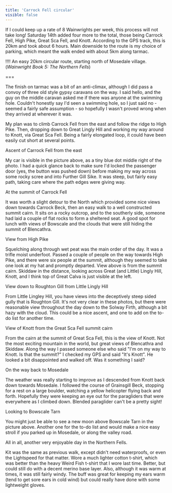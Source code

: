 ```yaml
---
title: 'Carrock Fell circular'
visible: false
---
```


If I could keep up a rate of 8 Wainwrights per week, this process will not take long! Saturday 14th added four more to the total, those being Carrock Fell, High Pike, Great Sca Fell, and Knott. According to the GPS track, this is 20km and took about 6 hours. Main downside to the route is my choice of parking, which meant the walk ended with about 5km along tarmac.

!!!! An easy 20km circular route, starting north of Mosedale village. (_Wainwright Book 5: The Northern Fells_)

===

The finish on tarmac was a bit of an anti-climax, although I did pass a convoy of three old style gypsy caravans on the way. I said hello, and the guy on the middle caravan asked me if there was anyone at the swimming hole. Couldn't honestly say I'd seen a swimming hole, so I just said no - seemed a fairly safe assumption - so hopefully I wasn't proved wrong when they arrived at wherever it was.

My plan was to climb Carrock Fell from the east and follow the ridge to High Pike. Then, dropping down to Great Lingly Hill and working my way around to Knott, via Great Sca Fell. Being a fairly elongated loop, it could have been easily cut short at several points.

Ascent of Carrock Fell from the east

My car is visible in the picture above, as a tiny blue dot middle right of the photo. I had a quick glance back to make sure I'd locked the passenger door (yes, the button was pushed down) before making my way across some rocky scree and into Further Gill Sike. It was steep, but fairly easy path, taking care where the path edges were giving way.

At the summit of Carrock Fell

It was worth a slight detour to the North which provided some nice views down towards Carrock Beck, then an easy walk to a well constructed summit cairn. It sits on a rocky outcrop, and to the southerly side, someone had laid a couple of flat rocks to form a sheltered seat. A good spot for lunch with views of Bowscale and the clouds that were still hiding the summit of Blencathra.

View from High Pike

Squelching along through wet peat was the main order of the day. It was a trifle moist underfoot. Passed a couple of people on the way towards High Pike, and there were six people at the summit, although they seemed to take one look at my hat and promptly departed. View above is from the summit cairn. Skiddaw in the distance, looking across Great (and Little) Lingly Hill, Knott, and I think top of Great Calva is just visible at the left.

View down to Roughton Gill from Little Lingly Hill

From Little Lingley Hill, you have views into the deceptively steep sided gully that is Roughton Gill. It's not very clear in these photos, but there were reasonable view throughout the day down to the Solway Firth, although a bit hazy with the cloud. This could be a nice ascent, and one to add on the to-do list for another time.

View of Knott from the Great Sca Fell summit cairn

From the cairn at the summit of Great Sca Fell, this is the view of Knott. Not the most exciting mountain in the world, but great views of Blencathra and Skiddaw. Along the way I passed someone else who said "I'm on my way to Knott. Is that the summit?" I checked my GPS and said "It's Knott". He looked a bit disappointed and walked off. Was it something I said?

On the way back to Mosedale

The weather was really starting to improve as I descended from Knott back down towards Mosedale. I followed the course of Grainsgill Beck, stopping for a rest on a large boulder, watching a yellow helicopter flying back and forth. Hopefully they were keeping an eye out for the paragliders that were everywhere as I climbed down. Blended paraglider can't be a pretty sight!

Looking to Bowscale Tarn

You might just be able to see a new moon above Bowscale Tarn in the picture above. Another one for the to-do list and would make a nice easy stroll if you parked up in Mosedale, or along the valley road.

All in all, another very enjoyable day in the Northern Fells.

Kit was the same as previous walk, except didn't need waterproofs, or even the Lightspeed for that matter. Wore a much lighter cotton t-shirt, which was better than the heavy Weird Fish t-shirt that I wore last time. Better, but could still do with a decent merino base layer. Also, although it was warm at times, it was still fairly windy. The buff was great for keeping my ears warm (tend to get sore ears in cold wind) but could really have done with some lightweight gloves.